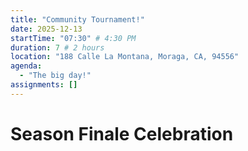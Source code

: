 ```yaml
---
title: "Community Tournament!"
date: 2025-12-13
startTime: "07:30" # 4:30 PM
duration: 7 # 2 hours
location: "188 Calle La Montana, Moraga, CA, 94556"
agenda:
  - "The big day!"
assignments: []
---
```


# Season Finale Celebration
